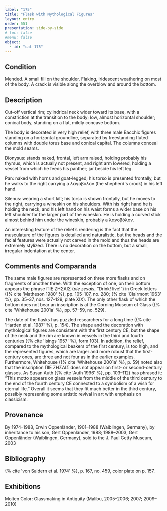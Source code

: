 ```yaml
---
label: "175"
title: "Flask with Mythological Figures"
layout: entry
order: 551
presentation: side-by-side
# toc: false
#menu: false 
object:
  - id: "cat-175"
---
```


## Condition

Mended. A small fill on the shoulder. Flaking, iridescent weathering on most of the body. A crack is visible along the overblow and around the bottom.

## Description

Cut-off vertical rim; cylindrical neck wider toward its base, with a constriction at the transition to the body; low, almost horizontal shoulder; conical body, standing on a flat, mildly concave bottom.

The body is decorated in very high relief, with three male Bacchic figures standing on a horizontal groundline, separated by freestanding fluted columns with double torus base and conical capital. The columns conceal the mold seams.

Dionysus: stands naked, frontal, left arm raised, holding probably his thyrsus, which is actually not present, and right arm lowered, holding a vessel from which he feeds his panther; jar beside his left leg.

Pan: naked with horns and goat-legged; his torso is presented frontally, but he walks to the right carrying a λαγοβόλον (the shepherd's crook) in his left hand.

Silenus: wearing a short kilt; his torso is shown frontally, but he moves to the right, carrying a wineskin on his shoulders. With his right hand he is holding the neck, and his left hand on his waist forms a wider base on his left shoulder for the larger part of the wineskin. He is holding a curved stick almost behind him under the wineskin, probably a λαγοβόλον.

An interesting feature of the relief’s rendering is the fact that the musculature of the figures is detailed and naturalistic, but the heads and the facial features were actually not carved in the mold and thus the heads are extremely stylized. There is no decoration on the bottom, but a small, irregular indentation at the center.

## Comments and Comparanda

The same male figures are represented on three more flasks and on fragments of another three. With the exception of one, on their bottom appears the phrase ΠΙΕ ΖΗΣΑΙΣ (*pie zesais*, “Drink! live!”) in Greek letters ({% cite 'Matheson 1980' %}, pp. 105–107, no. 280; {% cite 'Clairmont 1963' %}, pp. 35–37, nos. 127–129, plate XIX). The only other flask of which the bottom does not bear an inscription is at the Corning Museum of Glass ({% cite 'Whitehouse 2001a' %}, pp. 57–59, no. 529).

The date of the flasks has puzzled researchers for a long time ({% cite 'Harden et al. 1987' %}, p. 154). The shape and the decoration with mythological figures are consistent with the first century CE, but the shape of the neck and the rim are known in vessels in the third and fourth centuries ({% cite 'Isings 1957' %}, form 103). In addition, the relief, compared to the mythological beakers of the first century, is too high, and the represented figures, which are larger and more robust that the first-century ones, are three and not four as in the earlier examples. Furthermore, Whitehouse ({% cite 'Whitehouse 2001a' %}, p. 59) noted also that the inscription ΠΙΕ ΖΗΣΑΙΣ does not appear on first- or second-century glasses. As Susan Auth ({% cite 'Auth 1996' %}, pp. 103–112) has phrased it: “This motto appears on glass vessels from the middle of the third century to the end of the fourth century CE connected to a symbolism of a wish for eternal life.” Overall it seems that they fit much better in the third century, possibly representing some artistic revival in art with emphasis on classicism.

## Provenance

By 1974–1988, Erwin Oppenländer, 1901–1988 (Waiblingen, Germany), by inheritance to his son, Gert Oppenländer, 1988; 1988–2003, Gert Oppenländer (Waiblingen, Germany), sold to the J. Paul Getty Museum, 2003

## Bibliography

{% cite 'von Saldern et al. 1974' %}, p. 167, no. 459, color plate on p. 157.

## Exhibitions

Molten Color: Glassmaking in Antiquity (Malibu, 2005–2006; 2007; 2009–2010)